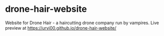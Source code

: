 # drone-hair-website
Website for Drone Hair - a haircutting drone company run by vampires. Live preview at https://urvi00.github.io/drone-hair-website/
